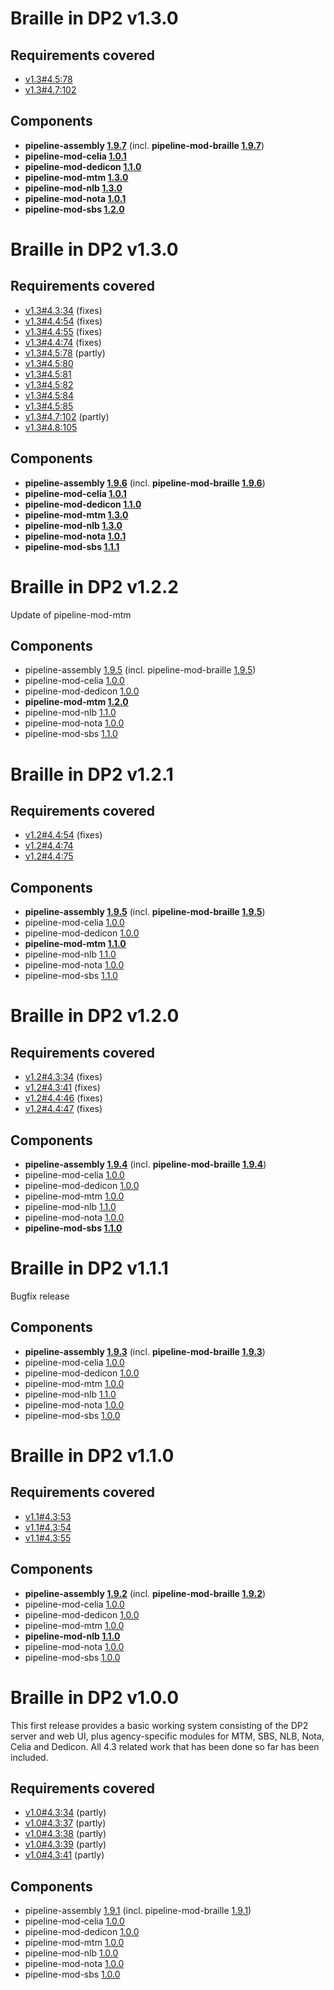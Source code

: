 Braille in DP2 v1.3.0
=====================
Requirements covered
--------------------
- [v1.3#4.5:78](http://snaekobbi.github.io/requirements/v1.3/#4.5:78)
- [v1.3#4.7:102](http://snaekobbi.github.io/requirements/v1.3/#4.7:102)

Components
----------
- **pipeline-assembly [1.9.7](https://github.com/daisy/pipeline-assembly/releases/tag/v1.9.7)** (incl.
  **pipeline-mod-braille [1.9.7](https://github.com/daisy/pipeline-mod-braille/releases/tag/v1.9.7)**)
- **pipeline-mod-celia [1.0.1](https://github.com/snaekobbi/pipeline-mod-celia/releases/tag/v1.0.1)**
- **pipeline-mod-dedicon [1.1.0](https://github.com/snaekobbi/pipeline-mod-dedicon/releases/tag/v1.1.0)**
- **pipeline-mod-mtm [1.3.0](https://github.com/snaekobbi/pipeline-mod-mtm/releases/tag/v1.3.0)**
- **pipeline-mod-nlb [1.3.0](https://github.com/snaekobbi/pipeline-mod-nlb/releases/tag/v1.3.0)**
- **pipeline-mod-nota [1.0.1](https://github.com/snaekobbi/pipeline-mod-nota/releases/tag/v1.0.1)**
- **pipeline-mod-sbs [1.2.0](https://github.com/snaekobbi/pipeline-mod-sbs/releases/tag/v1.2.0)**


Braille in DP2 v1.3.0
=====================
Requirements covered
--------------------
- [v1.3#4.3:34](http://snaekobbi.github.io/requirements/v1.3/#4.3:34) (fixes)
- [v1.3#4.4:54](http://snaekobbi.github.io/requirements/v1.3/#4.4:54) (fixes)
- [v1.3#4.4:55](http://snaekobbi.github.io/requirements/v1.3/#4.4:55) (fixes)
- [v1.3#4.4:74](http://snaekobbi.github.io/requirements/v1.3/#4.4:74) (fixes)
- [v1.3#4.5:78](http://snaekobbi.github.io/requirements/v1.3/#4.5:78) (partly)
- [v1.3#4.5:80](http://snaekobbi.github.io/requirements/v1.3/#4.5:80)
- [v1.3#4.5:81](http://snaekobbi.github.io/requirements/v1.3/#4.5:81)
- [v1.3#4.5:82](http://snaekobbi.github.io/requirements/v1.3/#4.5:82)
- [v1.3#4.5:84](http://snaekobbi.github.io/requirements/v1.3/#4.5:84)
- [v1.3#4.5:85](http://snaekobbi.github.io/requirements/v1.3/#4.5:85)
- [v1.3#4.7:102](http://snaekobbi.github.io/requirements/v1.3/#4.7:102) (partly)
- [v1.3#4.8:105](http://snaekobbi.github.io/requirements/v1.3/#4.8:105)


Components
----------
- **pipeline-assembly [1.9.6](https://github.com/daisy/pipeline-assembly/releases/tag/v1.9.6)** (incl.
  **pipeline-mod-braille [1.9.6](https://github.com/daisy/pipeline-mod-braille/releases/tag/v1.9.6)**)
- **pipeline-mod-celia [1.0.1](https://github.com/snaekobbi/pipeline-mod-celia/releases/tag/v1.0.1)**
- **pipeline-mod-dedicon [1.1.0](https://github.com/snaekobbi/pipeline-mod-dedicon/releases/tag/v1.1.0)**
- **pipeline-mod-mtm [1.3.0](https://github.com/snaekobbi/pipeline-mod-mtm/releases/tag/v1.3.0)**
- **pipeline-mod-nlb [1.3.0](https://github.com/snaekobbi/pipeline-mod-nlb/releases/tag/v1.3.0)**
- **pipeline-mod-nota [1.0.1](https://github.com/snaekobbi/pipeline-mod-nota/releases/tag/v1.0.1)**
- **pipeline-mod-sbs [1.1.1](https://github.com/snaekobbi/pipeline-mod-sbs/releases/tag/v1.1.1)**


Braille in DP2 v1.2.2
=====================
Update of pipeline-mod-mtm

Components
----------
- pipeline-assembly [1.9.5](https://github.com/daisy/pipeline-assembly/releases/tag/v1.9.5) (incl.
  pipeline-mod-braille [1.9.5](https://github.com/daisy/pipeline-mod-braille/releases/tag/v1.9.5))
- pipeline-mod-celia [1.0.0](https://github.com/snaekobbi/pipeline-mod-celia/releases/tag/v1.0.0)
- pipeline-mod-dedicon [1.0.0](https://github.com/snaekobbi/pipeline-mod-dedicon/releases/tag/v1.0.0)
- **pipeline-mod-mtm [1.2.0](https://github.com/snaekobbi/pipeline-mod-mtm/releases/tag/v1.2.0)**
- pipeline-mod-nlb [1.1.0](https://github.com/snaekobbi/pipeline-mod-nlb/releases/tag/v1.1.0)
- pipeline-mod-nota [1.0.0](https://github.com/snaekobbi/pipeline-mod-nota/releases/tag/v1.0.0)
- pipeline-mod-sbs [1.1.0](https://github.com/snaekobbi/pipeline-mod-sbs/releases/tag/v1.1.0)


Braille in DP2 v1.2.1
=====================
Requirements covered
--------------------
- [v1.2#4.4:54](http://snaekobbi.github.io/requirements/v1.2/#4.4:54) (fixes)
- [v1.2#4.4:74](http://snaekobbi.github.io/requirements/v1.2/#4.4:74)
- [v1.2#4.4:75](http://snaekobbi.github.io/requirements/v1.2/#4.4:75)

Components
----------
- **pipeline-assembly [1.9.5](https://github.com/daisy/pipeline-assembly/releases/tag/v1.9.5)** (incl.
  **pipeline-mod-braille [1.9.5](https://github.com/daisy/pipeline-mod-braille/releases/tag/v1.9.5)**)
- pipeline-mod-celia [1.0.0](https://github.com/snaekobbi/pipeline-mod-celia/releases/tag/v1.0.0)
- pipeline-mod-dedicon [1.0.0](https://github.com/snaekobbi/pipeline-mod-dedicon/releases/tag/v1.0.0)
- **pipeline-mod-mtm [1.1.0](https://github.com/snaekobbi/pipeline-mod-mtm/releases/tag/v1.1.0)**
- pipeline-mod-nlb [1.1.0](https://github.com/snaekobbi/pipeline-mod-nlb/releases/tag/v1.1.0)
- pipeline-mod-nota [1.0.0](https://github.com/snaekobbi/pipeline-mod-nota/releases/tag/v1.0.0)
- pipeline-mod-sbs [1.1.0](https://github.com/snaekobbi/pipeline-mod-sbs/releases/tag/v1.1.0)


Braille in DP2 v1.2.0
=====================
Requirements covered
--------------------
- [v1.2#4.3:34](http://snaekobbi.github.io/requirements/v1.2/#4.3:34) (fixes)
- [v1.2#4.3:41](http://snaekobbi.github.io/requirements/v1.2/#4.3:41) (fixes)
- [v1.2#4.4:46](http://snaekobbi.github.io/requirements/v1.2/#4.4:46) (fixes)
- [v1.2#4.4:47](http://snaekobbi.github.io/requirements/v1.2/#4.4:47) (fixes)

Components
----------
- **pipeline-assembly [1.9.4](https://github.com/daisy/pipeline-assembly/releases/tag/v1.9.4)** (incl.
  **pipeline-mod-braille [1.9.4](https://github.com/daisy/pipeline-mod-braille/releases/tag/v1.9.4)**)
- pipeline-mod-celia [1.0.0](https://github.com/snaekobbi/pipeline-mod-celia/releases/tag/v1.0.0)
- pipeline-mod-dedicon [1.0.0](https://github.com/snaekobbi/pipeline-mod-dedicon/releases/tag/v1.0.0)
- pipeline-mod-mtm [1.0.0](https://github.com/snaekobbi/pipeline-mod-mtm/releases/tag/v1.0.0)
- pipeline-mod-nlb [1.1.0](https://github.com/snaekobbi/pipeline-mod-nlb/releases/tag/v1.1.0)
- pipeline-mod-nota [1.0.0](https://github.com/snaekobbi/pipeline-mod-nota/releases/tag/v1.0.0)
- **pipeline-mod-sbs [1.1.0](https://github.com/snaekobbi/pipeline-mod-sbs/releases/tag/v1.1.0)**


Braille in DP2 v1.1.1
=====================
Bugfix release

Components
----------
- **pipeline-assembly [1.9.3](https://github.com/daisy/pipeline-assembly/releases/tag/v1.9.3)** (incl.
  **pipeline-mod-braille [1.9.3](https://github.com/daisy/pipeline-mod-braille/releases/tag/v1.9.3)**)
- pipeline-mod-celia [1.0.0](https://github.com/snaekobbi/pipeline-mod-celia/releases/tag/v1.0.0)
- pipeline-mod-dedicon [1.0.0](https://github.com/snaekobbi/pipeline-mod-dedicon/releases/tag/v1.0.0)
- pipeline-mod-mtm [1.0.0](https://github.com/snaekobbi/pipeline-mod-mtm/releases/tag/v1.0.0)
- pipeline-mod-nlb [1.1.0](https://github.com/snaekobbi/pipeline-mod-nlb/releases/tag/v1.1.0)
- pipeline-mod-nota [1.0.0](https://github.com/snaekobbi/pipeline-mod-nota/releases/tag/v1.0.0)
- pipeline-mod-sbs [1.0.0](https://github.com/snaekobbi/pipeline-mod-sbs/releases/tag/v1.0.0)


Braille in DP2 v1.1.0
=====================

Requirements covered
--------------------
- [v1.1#4.3:53](http://snaekobbi.github.io/requirements/v1.1/#4.3:53)
- [v1.1#4.3:54](http://snaekobbi.github.io/requirements/v1.1/#4.3:54)
- [v1.1#4.3:55](http://snaekobbi.github.io/requirements/v1.1/#4.3:55)

Components
----------
- **pipeline-assembly [1.9.2](https://github.com/daisy/pipeline-assembly/releases/tag/v1.9.2)** (incl.
  **pipeline-mod-braille [1.9.2](https://github.com/daisy/pipeline-mod-braille/releases/tag/v1.9.2)**)
- pipeline-mod-celia [1.0.0](https://github.com/snaekobbi/pipeline-mod-celia/releases/tag/v1.0.0)
- pipeline-mod-dedicon [1.0.0](https://github.com/snaekobbi/pipeline-mod-dedicon/releases/tag/v1.0.0)
- pipeline-mod-mtm [1.0.0](https://github.com/snaekobbi/pipeline-mod-mtm/releases/tag/v1.0.0)
- **pipeline-mod-nlb [1.1.0](https://github.com/snaekobbi/pipeline-mod-nlb/releases/tag/v1.1.0)**
- pipeline-mod-nota [1.0.0](https://github.com/snaekobbi/pipeline-mod-nota/releases/tag/v1.0.0)
- pipeline-mod-sbs [1.0.0](https://github.com/snaekobbi/pipeline-mod-sbs/releases/tag/v1.0.0)


Braille in DP2 v1.0.0
=====================
This first release provides a basic working system consisting of the DP2 server and web UI, plus agency-specific modules for MTM, SBS, NLB, Nota, Celia and Dedicon. All 4.3 related work that has been done so far has been included.

Requirements covered
--------------------
- [v1.0#4.3:34](http://snaekobbi.github.io/requirements/v1.0/#4.3:34) (partly)
- [v1.0#4.3:37](http://snaekobbi.github.io/requirements/v1.0/#4.3:37) (partly)
- [v1.0#4.3:38](http://snaekobbi.github.io/requirements/v1.0/#4.3:38) (partly)
- [v1.0#4.3:39](http://snaekobbi.github.io/requirements/v1.0/#4.3:39) (partly)
- [v1.0#4.3:41](http://snaekobbi.github.io/requirements/v1.0/#4.3:41) (partly)

Components
----------
- pipeline-assembly [1.9.1](https://github.com/daisy/pipeline-assembly/releases/tag/v1.9.1) (incl. pipeline-mod-braille
  [1.9.1](https://github.com/daisy/pipeline-mod-braille/releases/tag/v1.9.1))
- pipeline-mod-celia [1.0.0](https://github.com/snaekobbi/pipeline-mod-celia/releases/tag/v1.0.0)
- pipeline-mod-dedicon [1.0.0](https://github.com/snaekobbi/pipeline-mod-dedicon/releases/tag/v1.0.0)
- pipeline-mod-mtm [1.0.0](https://github.com/snaekobbi/pipeline-mod-mtm/releases/tag/v1.0.0)
- pipeline-mod-nlb [1.0.0](https://github.com/snaekobbi/pipeline-mod-nlb/releases/tag/v1.0.0)
- pipeline-mod-nota [1.0.0](https://github.com/snaekobbi/pipeline-mod-nota/releases/tag/v1.0.0)
- pipeline-mod-sbs [1.0.0](https://github.com/snaekobbi/pipeline-mod-sbs/releases/tag/v1.0.0)
